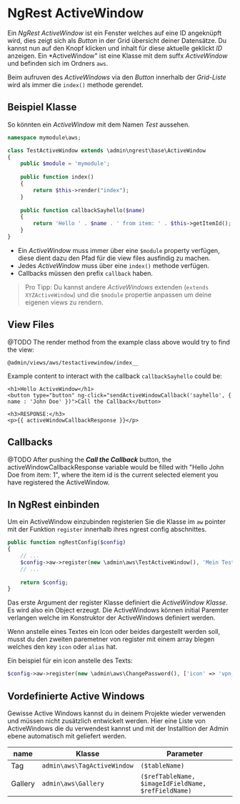 NgRest ActiveWindow
===================
Ein *NgRest ActiveWindow* ist ein Fenster welches auf eine ID angeknüpft wird, dies zeigt sich als *Button* in der Grid übersicht deiner Datensätze. Du kannst nun auf den Knopf klicken und inhalt für diese aktuelle geklickt *ID* anzeigen. Ein *ActiveWindow" ist eine Klasse mit dem suffx *ActiveWindow* und befinden sich im Ordners `aws`.

Beim aufruven des *ActiveWindows* via den *Button* innerhalb der *Grid-Liste* wird als immer die `index()` methode gerendet.

Beispiel Klasse
------------------
So könnten ein *ActiveWindow* mit dem Namen *Test* aussehen.

```php
namespace mymodule\aws;

class TestActiveWindow extends \admin\ngrest\base\ActiveWindow
{
    public $module = 'mymodule';
    
    public function index()
    {
        return $this->render("index");
    }
    
    public function callbackSayhello($name)
    {
        return 'Hello ' . $name . ' from item: ' . $this->getItemId();
    }
}
```

* Ein *ActiveWindow* muss immer über eine `$module` property verfügen, diese dient dazu den Pfad für die view files ausfindig zu machen.
* Jedes *ActiveWindow* muss über eine `index()` methode verfügen.
* Callbacks müssen den prefix `callback` haben.

> Pro Tipp: Du kannst andere *ActiveWindows* extenden (`extends XYZActiveWindow`) und die `$module` propertie anpassen um deine eigenen views zu rendern.

View Files
-----------
@TODO
The render method from the example class above would try to find the view:

`@admin/views/aws/testactivewindow/index__`

Example content to interact with the callback `callbackSayhello` could be:

```
<h1>Hello ActiveWindow</h1>
<button type="button" ng-click="sendActiveWindowCallback('sayhello', { name : 'John Doe' })">Call the Callback</button>

<h3>RESPONSE:</h3>
<p>{{ activeWindowCallbackResponse }}</p>
```

Callbacks
----------
@TODO
After pushing the ***Call the Callback*** button, the activeWindowCallbackResponse variable would be filled with "Hello John Doe from item: 1", where the item id is the current selected element you have registered the ActiveWindow.

In NgRest einbinden
--------------------
Um ein ActiveWindow einzubinden registerien Sie die Klasse im `aw` pointer mit der Funktion `register` innerhalb ihres ngrest config abschnittes.

```php
public function ngRestConfig($config)
{
    // ...
    $config->aw->register(new \admin\aws\TestActiveWindow(), 'Mein Test Window');
    // ...
    
    return $config;
}
```

Das erste Argument der register Klasse definiert die *ActiveWindow Klasse*. Es wird also ein Object erzeugt. Die ActiveWindows können initial Paremter verlangen welche im Konstruktor der ActiveWindows definiert werden.

Wenn anstelle eines Textes ein Icon oder beides dargestellt werden soll, musst du den zweiten paremetner von register mit einem array blegen welches den key `ìcon` oder `alias` hat.

Ein beispiel für ein icon anstelle des Texts:

```php
$config->aw->register(new \admin\aws\ChangePassword(), ['icon' => 'vpn_key']);
```

Vordefinierte Active Windows
----------------------------
Gewisse Active Windows kannst du in deinem Projekte wieder verwenden und müssen nicht zusätzlich entwickelt werden. Hier eine Liste von ActiveWindows die du verwendest kannst und mit der Installtion der Admin ebene automatisch mit geliefert werden.

|name   |Klasse |Parameter
|--     |--     |--
|Tag    |`admin\aws\TagActiveWindow` |`($tableName)` 
|Gallery|`admin\aws\Gallery` |`($refTableName, $imageIdFieldName, $refFieldName)`